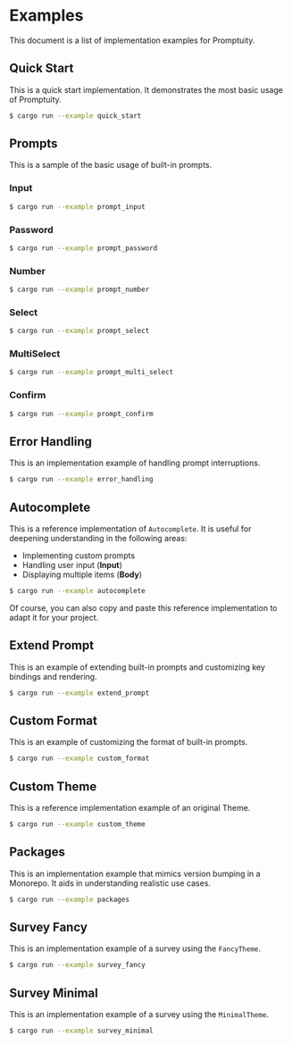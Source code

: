 # Examples

This document is a list of implementation examples for Promptuity.

## Quick Start

This is a quick start implementation. It demonstrates the most basic usage of Promptuity.

```bash
$ cargo run --example quick_start
```

## Prompts

This is a sample of the basic usage of built-in prompts.

### Input

```bash
$ cargo run --example prompt_input
```

### Password

```bash
$ cargo run --example prompt_password
```

### Number

```bash
$ cargo run --example prompt_number
```

### Select

```bash
$ cargo run --example prompt_select
```

### MultiSelect

```bash
$ cargo run --example prompt_multi_select
```

### Confirm

```bash
$ cargo run --example prompt_confirm
```

## Error Handling

This is an implementation example of handling prompt interruptions.

```bash
$ cargo run --example error_handling
```

## Autocomplete

This is a reference implementation of `Autocomplete`. It is useful for deepening understanding in the following areas:

- Implementing custom prompts
- Handling user input (**Input**)
- Displaying multiple items (**Body**)

```bash
$ cargo run --example autocomplete
```

Of course, you can also copy and paste this reference implementation to adapt it for your project.

## Extend Prompt

This is an example of extending built-in prompts and customizing key bindings and rendering.

```bash
$ cargo run --example extend_prompt
```

## Custom Format

This is an example of customizing the format of built-in prompts.

```bash
$ cargo run --example custom_format
```

## Custom Theme

This is a reference implementation example of an original Theme.

```bash
$ cargo run --example custom_theme
```

## Packages

This is an implementation example that mimics version bumping in a Monorepo. It aids in understanding realistic use cases.

```bash
$ cargo run --example packages
```

## Survey Fancy

This is an implementation example of a survey using the `FancyTheme`.

```bash
$ cargo run --example survey_fancy
```

## Survey Minimal

This is an implementation example of a survey using the `MinimalTheme`.

```bash
$ cargo run --example survey_minimal
```
